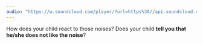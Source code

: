 ```yaml
---
audio: "https://w.soundcloud.com/player/?url=https%3A//api.soundcloud.com/tracks/1406300218%3Fsecret_token%3Ds-KMoNExrGzPM&color=%23ff5500&auto_play=true&hide_related=false&show_comments=true&show_user=true&show_reposts=false&show_teaser=true&visual=true"
---
```


How does your child react to those noises? Does your child <strong>tell you that he/she does not like the noise</strong>?